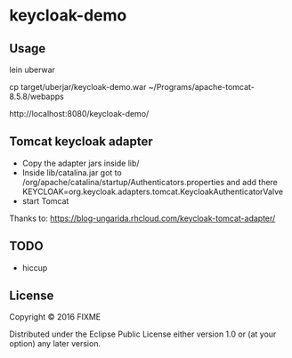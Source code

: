 # keycloak-demo

## Usage

lein uberwar

cp target/uberjar/keycloak-demo.war ~/Programs/apache-tomcat-8.5.8/webapps

http://localhost:8080/keycloak-demo/

## Tomcat keycloak adapter

* Copy the adapter jars inside lib/
* Inside lib/catalina.jar got to /org/apache/catalina/startup/Authenticators.properties and add there 
KEYCLOAK=org.keycloak.adapters.tomcat.KeycloakAuthenticatorValve  
* start Tomcat

Thanks to: https://blog-ungarida.rhcloud.com/keycloak-tomcat-adapter/

## TODO

* hiccup

## License

Copyright © 2016 FIXME

Distributed under the Eclipse Public License either version 1.0 or (at
your option) any later version.

